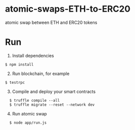 # atomic-swaps-ETH-to-ERC20

atomic swap between ETH and ERC20 tokens

# Run
1. Install dependencies
```
$ npm install
```
2. Run blockchain, for example 
```
$ testrpc
```
3. Compile and deploy your smart contracts
```
  $ truffle compile --all
  $ truffle migrate --reset --network dev
```
4. Run atomic swap 
```
  $ node app/run.js
```
